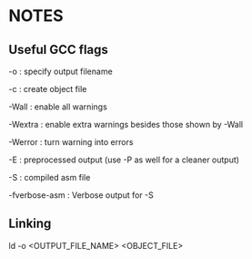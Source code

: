 # NOTES


## Useful GCC flags

-o <FILENAME>   : specify output filename

-c              : create object file

-Wall           : enable all warnings

-Wextra         : enable extra warnings besides those shown by -Wall

-Werror         : turn warning into errors

-E              : preprocessed output (use -P as well for a cleaner output)

-S              : compiled asm file

-fverbose-asm   : Verbose output for -S

## Linking
ld -o <OUTPUT_FILE_NAME> <OBJECT_FILE>
